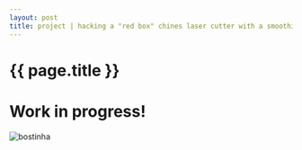 ```yaml
---
layout: post
title: project | hacking a "red box" chines laser cutter with a smoothieboard
---
```


{{ page.title }}
================
# Work in progress!

![bostinha](godfabber.github.io/images/IMG_7273.JPG)
